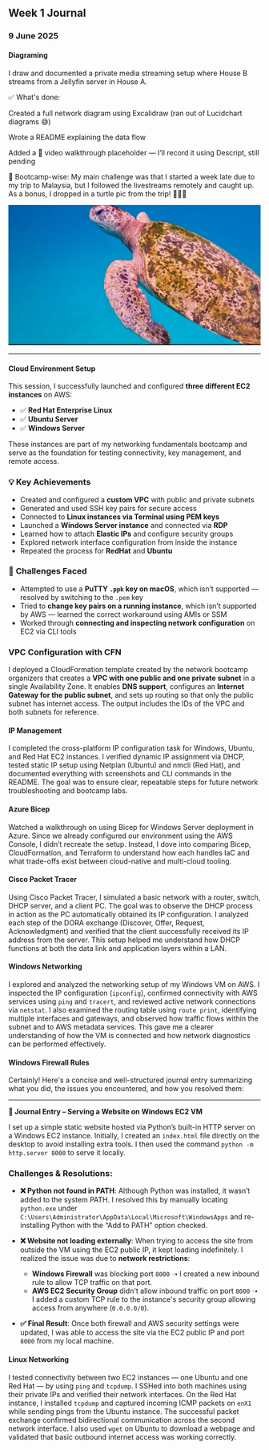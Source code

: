 ## Week 1 Journal 

### 9 June 2025

#### Diagraming

I draw and documented a private media streaming setup where House B streams from a Jellyfin server in House A. 

✅ What's done:

Created a full network diagram using Excalidraw (ran out of Lucidchart diagrams 😅)

Wrote a README explaining the data flow

Added a 🎥 video walkthrough placeholder — I’ll record it using Descript, still pending

🐢 Bootcamp-wise: My main challenge was that I started a week late due to my trip to Malaysia, but I followed the livestreams remotely and caught up.
As a bonus, I dropped in a turtle pic from the trip! 🐢📸🌴

![turtle](assets/turtle.jpeg)

---

#### Cloud Environment Setup

This session, I successfully launched and configured **three different EC2 instances** on AWS:

* ✅ **Red Hat Enterprise Linux**
* ✅ **Ubuntu Server**
* ✅ **Windows Server**

These instances are part of my networking fundamentals bootcamp and serve as the foundation for testing connectivity, key management, and remote access.


### 💡 **Key Achievements**

* Created and configured a **custom VPC** with public and private subnets
* Generated and used SSH key pairs for secure access
* Connected to **Linux instances via Terminal using PEM keys**
* Launched a **Windows Server instance** and connected via **RDP**
* Learned how to attach **Elastic IPs** and configure security groups
* Explored network interface configuration from inside the instance
* Repeated the process for **RedHat** and **Ubuntu**

### 🚧 **Challenges Faced**

* Attempted to use a **PuTTY `.ppk` key on macOS**, which isn’t supported — resolved by switching to the `.pem` key
* Tried to **change key pairs on a running instance**, which isn’t supported by AWS — learned the correct workaround using AMIs or SSM
* Worked through **connecting and inspecting network configuration** on EC2 via CLI tools

### **VPC Configuration with CFN** 

I deployed a CloudFormation template created by the network bootcamp organizers that creates a **VPC with one public and one private subnet** in a single Availability Zone. It enables **DNS support**, configures an **Internet Gateway for the public subnet**, and sets up routing so that only the public subnet has internet access. The output includes the IDs of the VPC and both subnets for reference.

#### IP Management 

I completed the cross-platform IP configuration task for Windows, Ubuntu, and Red Hat EC2 instances. I verified dynamic IP assignment via DHCP, tested static IP setup using Netplan (Ubuntu) and nmcli (Red Hat), and documented everything with screenshots and CLI commands in the README. The goal was to ensure clear, repeatable steps for future network troubleshooting and bootcamp labs.

#### Azure Bicep

Watched a walkthrough on using Bicep for Windows Server deployment in Azure. Since we already configured our environment using the AWS Console, I didn’t recreate the setup. Instead, I dove into comparing Bicep, CloudFormation, and Terraform to understand how each handles IaC and what trade-offs exist between cloud-native and multi-cloud tooling.

#### Cisco Packet Tracer

Using Cisco Packet Tracer, I simulated a basic network with a router, switch, DHCP server, and a client PC. The goal was to observe the DHCP process in action as the PC automatically obtained its IP configuration. I analyzed each step of the DORA exchange (Discover, Offer, Request, Acknowledgment) and verified that the client successfully received its IP address from the server. This setup helped me understand how DHCP functions at both the data link and application layers within a LAN.

#### Windows Networking 

I explored and analyzed the networking setup of my Windows VM on AWS. I inspected the IP configuration (`ipconfig`), confirmed connectivity with AWS services using `ping` and `tracert`, and reviewed active network connections via `netstat`. I also examined the routing table using `route print`, identifying multiple interfaces and gateways, and observed how traffic flows within the subnet and to AWS metadata services. This gave me a clearer understanding of how the VM is connected and how network diagnostics can be performed effectively.

#### Windows Firewall Rules

Certainly! Here's a concise and well-structured journal entry summarizing what you did, the issues you encountered, and how you resolved them:

---

**📓 Journal Entry – Serving a Website on Windows EC2 VM**

I set up a simple static website hosted via Python’s built-in HTTP server on a Windows EC2 instance. Initially, I created an `index.html` file directly on the desktop to avoid installing extra tools. I then used the command `python -m http.server 8000` to serve it locally.

### Challenges & Resolutions:

* **❌ Python not found in PATH**: Although Python was installed, it wasn’t added to the system PATH. I resolved this by manually locating `python.exe` under `C:\Users\Administrator\AppData\Local\Microsoft\WindowsApps` and re-installing Python with the “Add to PATH” option checked.

* **❌ Website not loading externally**: When trying to access the site from outside the VM using the EC2 public IP, it kept loading indefinitely. I realized the issue was due to **network restrictions**:

  * **Windows Firewall** was blocking port `8000` ➝ I created a new inbound rule to allow TCP traffic on that port.
  * **AWS EC2 Security Group** didn't allow inbound traffic on port `8000` ➝ I added a custom TCP rule to the instance's security group allowing access from anywhere (`0.0.0.0/0`).

* **✅ Final Result**: Once both firewall and AWS security settings were updated, I was able to access the site via the EC2 public IP and port `8000` from my local machine.

#### Linux Networking 

I tested connectivity between two EC2 instances — one Ubuntu and one Red Hat — by using `ping` and `tcpdump`. I SSHed into both machines using their private IPs and verified their network interfaces. On the Red Hat instance, I installed `tcpdump` and captured incoming ICMP packets on `enX1` while sending pings from the Ubuntu instance. The successful packet exchange confirmed bidirectional communication across the second network interface. I also used `wget` on Ubuntu to download a webpage and validated that basic outbound internet access was working correctly.





